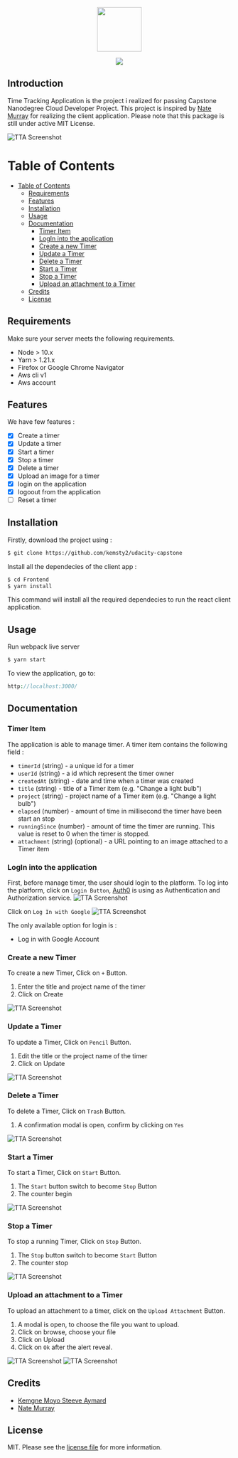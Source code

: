 <p align="center"><img height="100px" src="./Images/logo2.svg"></p>

<p align="center">
<a href="https://travis-ci.org/mckenziearts/shopper"><img src="https://travis-ci.org/mckenziearts/shopper.png?branch=master"></a>
</p>

## Introduction

Time Tracking Application is the project i realized for passing Capstone Nanodegree Cloud Developer Project. This project is inspired by [Nate Murray](https://twitter.com/eigenjoy) for realizing the client application.
Please note that this package is still under active MIT License.

![TTA Screenshot](./Images/Login_Home.png)

# Table of Contents

- [Table of Contents](#table-of-contents)
  - [Requirements](#requirements)
  - [Features](#features)
  - [Installation](#installation)
  - [Usage](#usage)
  - [Documentation](#documentation)
    - [Timer Item](#timer-item)
    - [LogIn into the application](#login-into-the-application)
    - [Create a new Timer](#create-a-new-timer)
    - [Update a Timer](#update-a-timer)
    - [Delete a Timer](#delete-a-timer)
    - [Start a Timer](#start-a-timer)
    - [Stop a Timer](#stop-a-timer)
    - [Upload an attachment to a Timer](#upload-an-attachment-to-a-timer)
  - [Credits](#credits)
  - [License](#license)

## Requirements
Make sure your server meets the following requirements.

-   Node > 10.x
-   Yarn > 1.21.x
-   Firefox or Google Chrome Navigator
-   Aws cli v1 
-   Aws account

## Features
We have few features : 

- [x] Create a timer
- [x] Update a timer
- [x] Start a timer
- [x] Stop a timer
- [x] Delete a timer
- [x] Upload an image for a timer
- [x] login on the application
- [x] logoout from the application
- [ ] Reset a timer

## Installation

Firstly, download the project using : 
``` bash  
$ git clone https://github.com/kemsty2/udacity-capstone
```
Install all the dependecies of the client app : 
```bash
$ cd Frontend
$ yarn install
```

This command will install all the required dependecies to run the react client application. 

## Usage

Run webpack live server
```bash
$ yarn start
```

To view the application, go to:
```php
http://localhost:3000/
```

## Documentation

### Timer Item
The application is able to manage timer. A timer item contains the following field : 
* `timerId` (string) - a unique id for a timer
* `userId` (string) - a id which represent the timer owner
* `createdAt` (string) - date and time when a timer was created
* `title` (string) - title of a Timer item (e.g. "Change a light bulb")
* `project` (string) - project name of a Timer item (e.g. "Change a light bulb")
* `elapsed` (number) - amount of time in millisecond the timer have been start an stop
* `runningSince` (number) - amount of time the timer are running. This value is reset to 0 when the timer is stopped. 
* `attachment` (string) (optional) - a URL pointing to an image attached to a Timer item


### LogIn into the application
First, before manage timer, the user should login to the platform. To log into the platform, click on `Login Button`, [Auth0](https://auth0.com) is using as Authentication and Authorization service. 
![TTA Screenshot](./Images/Login.png)

Click on `Log In with Google`
![TTA Screenshot](./Images/Login2.png)

The only available option for login is : 
- Log in with Google Account

### Create a new Timer
To create a new Timer, Click on `+` Button. 
1. Enter the title and project name of the timer 
2. Click on Create

![TTA Screenshot](./Images/CreateTimer.png)

### Update a Timer
To update a Timer, Click on `Pencil` Button. 
1. Edit the title or the project name of the timer 
2. Click on Update

![TTA Screenshot](./Images/UpdateTimer.png)

### Delete a Timer
To delete a Timer, Click on `Trash` Button. 
1. A confirmation modal is open, confirm by clicking on `Yes`

![TTA Screenshot](./Images/DeleteTimer.png)

### Start a Timer
To start a Timer, Click on `Start` Button. 
1. The `Start` button switch to become `Stop` Button
2. The counter begin

![TTA Screenshot](./Images/StartTimer.png)

### Stop a Timer
To stop a running Timer, Click on `Stop` Button. 
1. The `Stop` button switch to become `Start` Button
2. The counter stop

![TTA Screenshot](./Images/StopTimer.png)

### Upload an attachment to a Timer
To upload an attachment to a timer, click on the `Upload Attachment` Button. 

1. A modal is open, to choose the file you want to upload. 
2. Click on browse, choose your file
3. Click on Upload
4. Click on `Ok` after the alert reveal. 

![TTA Screenshot](./Images/UploadAttachment.png)
![TTA Screenshot](./Images/UploadAttachment2.png)

  
## Credits  
  
- [Kemgne Moyo Steeve Aymard](https://twitter.com/kemsty2)
- [Nate Murray](https://twitter.com/eigenjoy)
  
## License  
  
MIT. Please see the [license file](LICENSE) for more information.    
